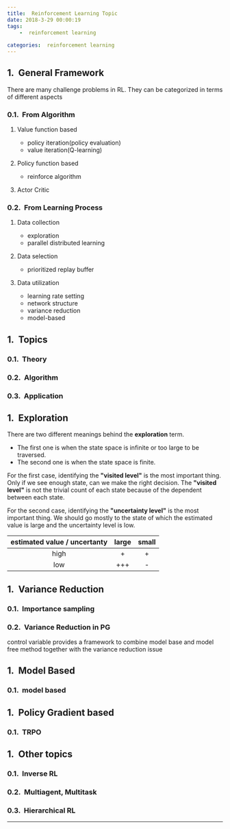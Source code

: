 ```yaml
---
title:  Reinforcement Learning Topic 
date: 2018-3-29 00:00:19
tags:
    -  reinforcement learning
  
categories:  reinforcement learning
---
```



##  General Framework

 There are many challenge problems in RL. They can be categorized in terms of different aspects
 
###  From Algorithm 

 1. Value function based

	 - policy iteration(policy evaluation)
	 - value iteration(Q-learning)

 2. Policy function based

 	 - reinforce algorithm

 3. Actor Critic

###  From Learning Process

  1. Data collection
     * exploration
	 * parallel distributed learning

  2. Data selection

      * prioritized replay buffer

  3. Data utilization
      
     * learning rate setting
     * network structure
     * variance reduction
     * model-based


##   Topics 

###   Theory

###   Algorithm

###   Application

## Exploration

There are two different meanings behind the **exploration** term.
* The first one is when the state space is infinite or too large to be traversed.
* The second one is when the state space is finite. 

 For the first case, identifying the **"visited level"** is the most important thing. Only if we see enough  state, can we make the right decision. The **"visited level"** is not the trivial count of each state because of the dependent between each state.

For the second case, identifying the **"uncertainty level"** is the most important thing. We should go mostly to the state of which the estimated value is large and the uncertainty level is low.

| estimated value / uncertanty	 | large   | small |
| :--------------------------:   | :-----: | :----: |
| high                       	 | +       |   +    |
| low                            | +++     | -       |


 
## Variance Reduction

### Importance sampling

### Variance Reduction in PG
control variable provides a framework to combine model base and model free method together with the variance reduction issue

## Model Based

### model based

## Policy Gradient based
### TRPO


## Other topics

### Inverse RL

### Multiagent, Multitask

### Hierarchical RL
 








-------------------------
<style type="text/css">
    h1 { counter-reset: h2counter; }
    h2 { counter-reset: h3counter; }
    h3 { counter-reset: h4counter; }
    h4 { counter-reset: h5counter; }
    h5 { counter-reset: h6counter; }
    h6 { }
    h2:before {
      counter-increment: h2counter;
      content: counter(h2counter) ".\0000a0\0000a0";
    }
    h3:before {
      counter-increment: h3counter;
      content: counter(h2counter) "."
                counter(h3counter) ".\0000a0\0000a0";
    }
    h4:before {
      counter-increment: h4counter;
      content: counter(h2counter) "."
                counter(h3counter) "."
                counter(h4counter) ".\0000a0\0000a0";
    }
    h5:before {
      counter-increment: h5counter;
      content: counter(h2counter) "."
                counter(h3counter) "."
                counter(h4counter) "."
                counter(h5counter) ".\0000a0\0000a0";
    }
    h6:before {
      counter-increment: h6counter;
      content: counter(h2counter) "."
                counter(h3counter) "."
                counter(h4counter) "."
                counter(h5counter) "."
                counter(h6counter) ".\0000a0\0000a0";
    }
</style>

